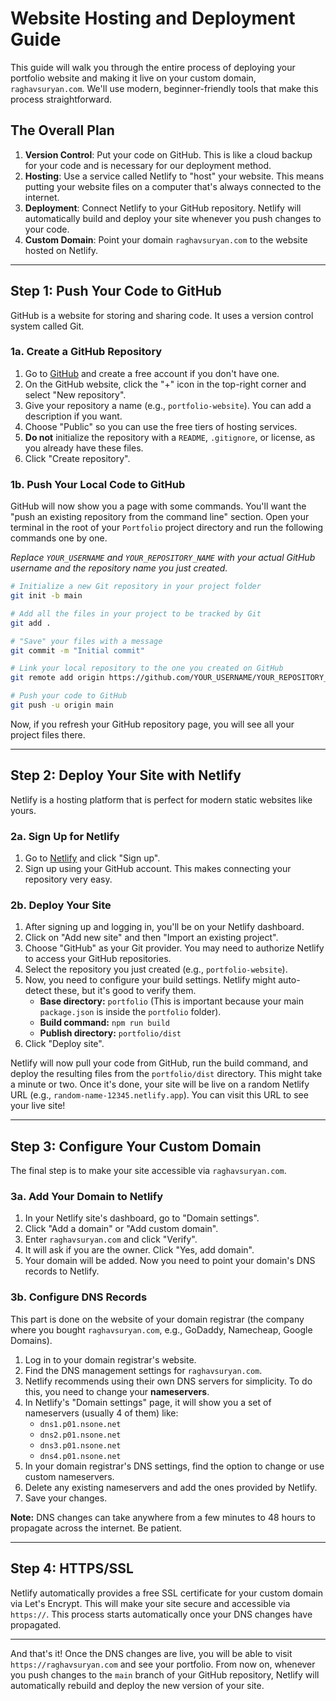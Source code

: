 # Website Hosting and Deployment Guide

This guide will walk you through the entire process of deploying your portfolio website and making it live on your custom domain, `raghavsuryan.com`. We'll use modern, beginner-friendly tools that make this process straightforward.

## The Overall Plan

1.  **Version Control**: Put your code on GitHub. This is like a cloud backup for your code and is necessary for our deployment method.
2.  **Hosting**: Use a service called Netlify to "host" your website. This means putting your website files on a computer that's always connected to the internet.
3.  **Deployment**: Connect Netlify to your GitHub repository. Netlify will automatically build and deploy your site whenever you push changes to your code.
4.  **Custom Domain**: Point your domain `raghavsuryan.com` to the website hosted on Netlify.

---

## Step 1: Push Your Code to GitHub

GitHub is a website for storing and sharing code. It uses a version control system called Git.

### 1a. Create a GitHub Repository

1.  Go to [GitHub](https://github.com) and create a free account if you don't have one.
2.  On the GitHub website, click the "+" icon in the top-right corner and select "New repository".
3.  Give your repository a name (e.g., `portfolio-website`). You can add a description if you want.
4.  Choose "Public" so you can use the free tiers of hosting services.
5.  **Do not** initialize the repository with a `README`, `.gitignore`, or license, as you already have these files.
6.  Click "Create repository".

### 1b. Push Your Local Code to GitHub

GitHub will now show you a page with some commands. You'll want the "push an existing repository from the command line" section. Open your terminal in the root of your `Portfolio` project directory and run the following commands one by one.

*Replace `YOUR_USERNAME` and `YOUR_REPOSITORY_NAME` with your actual GitHub username and the repository name you just created.*

```bash
# Initialize a new Git repository in your project folder
git init -b main

# Add all the files in your project to be tracked by Git
git add .

# "Save" your files with a message
git commit -m "Initial commit"

# Link your local repository to the one you created on GitHub
git remote add origin https://github.com/YOUR_USERNAME/YOUR_REPOSITORY_NAME.git

# Push your code to GitHub
git push -u origin main
```

Now, if you refresh your GitHub repository page, you will see all your project files there.

---

## Step 2: Deploy Your Site with Netlify

Netlify is a hosting platform that is perfect for modern static websites like yours.

### 2a. Sign Up for Netlify

1.  Go to [Netlify](https://www.netlify.com/) and click "Sign up".
2.  Sign up using your GitHub account. This makes connecting your repository very easy.

### 2b. Deploy Your Site

1.  After signing up and logging in, you'll be on your Netlify dashboard.
2.  Click on "Add new site" and then "Import an existing project".
3.  Choose "GitHub" as your Git provider. You may need to authorize Netlify to access your GitHub repositories.
4.  Select the repository you just created (e.g., `portfolio-website`).
5.  Now, you need to configure your build settings. Netlify might auto-detect these, but it's good to verify them.
    *   **Base directory:** `portfolio` (This is important because your main `package.json` is inside the `portfolio` folder).
    *   **Build command:** `npm run build`
    *   **Publish directory:** `portfolio/dist`
6.  Click "Deploy site".

Netlify will now pull your code from GitHub, run the build command, and deploy the resulting files from the `portfolio/dist` directory. This might take a minute or two. Once it's done, your site will be live on a random Netlify URL (e.g., `random-name-12345.netlify.app`). You can visit this URL to see your live site!

---

## Step 3: Configure Your Custom Domain

The final step is to make your site accessible via `raghavsuryan.com`.

### 3a. Add Your Domain to Netlify

1.  In your Netlify site's dashboard, go to "Domain settings".
2.  Click "Add a domain" or "Add custom domain".
3.  Enter `raghavsuryan.com` and click "Verify".
4.  It will ask if you are the owner. Click "Yes, add domain".
5.  Your domain will be added. Now you need to point your domain's DNS records to Netlify.

### 3b. Configure DNS Records

This part is done on the website of your domain registrar (the company where you bought `raghavsuryan.com`, e.g., GoDaddy, Namecheap, Google Domains).

1.  Log in to your domain registrar's website.
2.  Find the DNS management settings for `raghavsuryan.com`.
3.  Netlify recommends using their own DNS servers for simplicity. To do this, you need to change your **nameservers**.
4.  In Netlify's "Domain settings" page, it will show you a set of nameservers (usually 4 of them) like:
    *   `dns1.p01.nsone.net`
    *   `dns2.p01.nsone.net`
    *   `dns3.p01.nsone.net`
    *   `dns4.p01.nsone.net`
5.  In your domain registrar's DNS settings, find the option to change or use custom nameservers.
6.  Delete any existing nameservers and add the ones provided by Netlify.
7.  Save your changes.

**Note:** DNS changes can take anywhere from a few minutes to 48 hours to propagate across the internet. Be patient.

---

## Step 4: HTTPS/SSL

Netlify automatically provides a free SSL certificate for your custom domain via Let's Encrypt. This will make your site secure and accessible via `https://`. This process starts automatically once your DNS changes have propagated.

---

And that's it! Once the DNS changes are live, you will be able to visit `https://raghavsuryan.com` and see your portfolio. From now on, whenever you push changes to the `main` branch of your GitHub repository, Netlify will automatically rebuild and deploy the new version of your site. 
